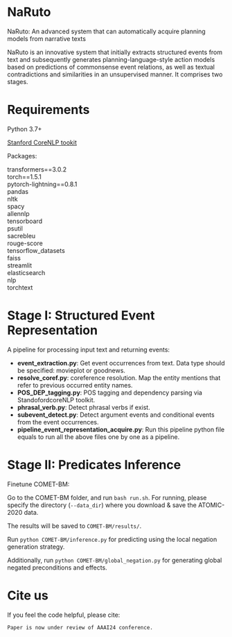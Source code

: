# NaRuto
NaRuto: An advanced system that can automatically acquire planning models from narrative texts

NaRuto is an innovative system that initially extracts structured events from text and subsequently generates planning-language-style action models based on predictions of commonsense event relations, as well as textual contradictions and similarities in an unsupervised manner. It comprises two stages.

# Requirements

Python 3.7+

[Stanford CoreNLP tookit](https://stanfordnlp.github.io/CoreNLP/download.html)

Packages:

transformers==3.0.2\
torch==1.5.1\
pytorch-lightning==0.8.1\
pandas\
nltk\
spacy\
allennlp\
tensorboard\
psutil\
sacrebleu\
rouge-score\
tensorflow_datasets\
faiss\
streamlit\
elasticsearch\
nlp\
torchtext



# Stage I: Structured Event Representation 

A pipeline for processing input text and returning events:

- **event_extraction.py**: Get event occurrences from text. Data type should be specified: movieplot or goodnews.
- **resolve_coref.py**: coreference resolution. Map the entity mentions that refer to previous occurred entity names.
- **POS_DEP_tagging.py**: POS tagging and dependency parsing via StandofordcoreNLP toolkit.
- **phrasal_verb.py**: Detect phrasal verbs if exist.
- **subevent_detect.py**: Detect argument events and conditional events from the event occurrences.
- **pipeline_event_representation_acquire.py**: Run this pipeline python file equals to run all the above files one by one as a pipeline.


# Stage II: Predicates Inference

Finetune COMET-BM:

Go to the COMET-BM folder, and run `bash run.sh`. For running, please specify the directory (`--data_dir`) where you download & save the ATOMIC-2020 data.

The results will be saved to `COMET-BM/results/`.

Run `python COMET-BM/inference.py` for predicting using the local negation generation strategy.

Additionally, run `python COMET-BM/global_negation.py` for generating global negated preconditions and effects.




 # Cite us

If you feel the code helpful, please cite:

```  
Paper is now under review of AAAI24 conference.

```
